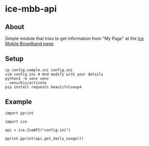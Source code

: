 # ice-mbb-api

## About

Simple module that tries to get information from "My Page" at the [Ice Mobile Broadband page](https://minside-mbb.ice.no/).

## Setup

```
cp config.sample.ini config.ini
vim config.ini # And modify with your details
python3 -m venv venv
. venv/bin/activate
pip install requests beautifulsoup4
```

## Example

```
import pprint

import ice

api = ice.IceAPI("config.ini")

pprint.pprint(api.get_daily_usage())
```
